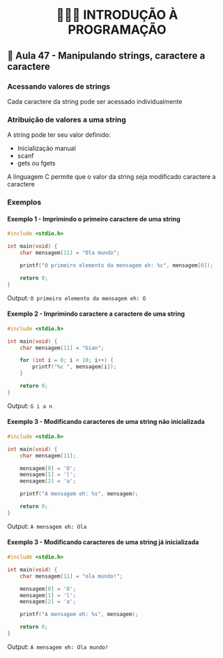 <h1 align="center">👨🏻‍💻 INTRODUÇÃO À PROGRAMAÇÃO</h>

## 📍 Aula 47 - Manipulando strings, caractere a caractere

### Acessando valores de strings

Cada caractere da string pode ser acessado individualmente

### Atribuição de valores a uma string

A string pode ter seu valor definido:

- Inicialização manual
- scanf
- gets ou fgets

A linguagem C permite que o valor da string seja modificado caractere a caractere

### Exemplos

#### Exemplo 1 - Imprimindo o primeiro caractere de uma string

```c
#include <stdio.h>

int main(void) {
    char mensagem[11] = "Ola mundo";

    printf("O primeiro elemento da mensagem eh: %c", mensagem[0]);

    return 0;
}
```

Output: `O primeiro elemento da mensagem eh: O`

#### Exemplo 2 - Imprimindo caractere a caractere de uma string

```c
#include <stdio.h>

int main(void) {
    char mensagem[11] = "Gian";

    for (int i = 0; i < 10; i++) {
        printf("%c ", mensagem[i]);
    }

    return 0;
}
```

Output: `G i a n `

#### Exemplo 3 - Modificando caracteres de uma string não inicializada

```c
#include <stdio.h>

int main(void) {
    char mensagem[11];

    mensagem[0] = 'O';
    mensagem[1] = 'l';
    mensagem[2] = 'a';

    printf("A mensagem eh: %s", mensagem);

    return 0;
}
```

Output: `A mensagem eh: Ola`

#### Exemplo 3 - Modificando caracteres de uma string já inicializada

```c
#include <stdio.h>

int main(void) {
    char mensagem[11] = "ola mundo!";

    mensagem[0] = 'O';
    mensagem[1] = 'l';
    mensagem[2] = 'a';

    printf("A mensagem eh: %s", mensagem);

    return 0;
}
```

Output: `A mensagem eh: Ola mundo!`
